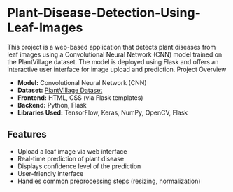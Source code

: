 # Plant-Disease-Detection-Using-Leaf-Images
This project is a web-based application that detects plant diseases from leaf images using a Convolutional Neural Network (CNN) model trained on the PlantVillage dataset. The model is deployed using Flask and offers an interactive user interface for image upload and prediction.
 Project Overview

- **Model:** Convolutional Neural Network (CNN)
- **Dataset:** [PlantVillage Dataset](https://www.kaggle.com/emmarex/plantdisease)
- **Frontend:** HTML, CSS (via Flask templates)
- **Backend:** Python, Flask
- **Libraries Used:** TensorFlow, Keras, NumPy, OpenCV, Flask

## Features

- Upload a leaf image via web interface
- Real-time prediction of plant disease
- Displays confidence level of the prediction
- User-friendly interface
- Handles common preprocessing steps (resizing, normalization)
